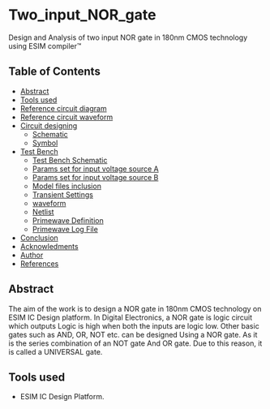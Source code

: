 # Two_input_NOR_gate
Design and Analysis of two input NOR gate in 180nm CMOS technology using ESIM compiler™️
## Table of Contents
* [Abstract](#Abstract)
* [Tools used](#Tools-used)
* [Reference circuit diagram](#reference-circuit-diagram)
* [Reference circuit waveform](#reference-circuit-waveform)
* [Circuit designing](#circuit-designing)
  * [Schematic](#schematic)
  * [Symbol](#symbol)
* [Test Bench](#test-bench)
  * [Test Bench Schematic](#test-bench-schematic) 
  * [Params set for input voltage source A](#params-set-for-input-voltage-source-A)
  * [Params set for input voltage source B](#Params-set-for-input-voltage-source-B)
  * [Model files inclusion](#Model-files-inclusion)
  * [Transient Settings](#transient-settings)
  * [waveform](#waveform)
  * [Netlist](#netlist)
  * [Primewave Definition](#primewave-definition)
  * [Primewave Log File](#primewave-log-file)
* [Conclusion](#conclusion)
* [Acknowledments](#acknowledgements)
* [Author](#author)
* [References](#references)

## Abstract
The aim of the work is to design a NOR gate in 180nm CMOS technology on ESIM IC Design platform. 
In Digital Electronics, a NOR gate is logic circuit which outputs Logic is high when both the inputs are logic low. 
Other basic gates such as AND, OR, NOT etc. can be designed Using a NOR gate. As it is the series combination of an NOT gate 
And OR gate. Due to this reason, it is called a UNIVERSAL gate.

## Tools used
* ESIM IC Design Platform.

